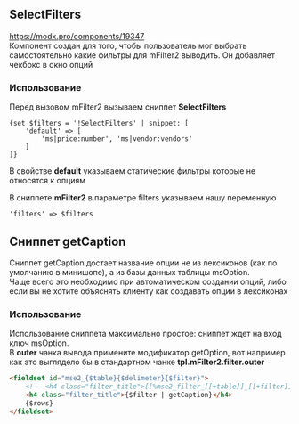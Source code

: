 ## SelectFilters
https://modx.pro/components/19347  
Компонент создан для того, чтобы пользователь мог выбрать самостоятельно какие фильтры для mFilter2 выводить. Он добавляет чекбокс в окно опций

### Использование

Перед вызовом mFilter2 вызываем сниппет **SelectFilters**
```
{set $filters = '!SelectFilters' | snippet: [
    'default' => [
        'ms|price:number', 'ms|vendor:vendors'
    ]
]}
```
В свойстве **default** указываем статические фильтры которые не относятся к опциям

В сниппете **mFilter2** в параметре filters указываем нашу переменную

```
'filters' => $filters
```

## Сниппет getCaption
Сниппет getCaption достает название опции не из лексиконов (как по умолчанию в минишопе), а из базы данных таблицы msOption.  
Чаще всего это необходимо при автоматическом создании опций, либо если вы не хотите объяснять клиенту как создавать опции в лексиконах

### Использование
Использование сниппета максимально простое: сниппет ждет на вход ключ msOption.   
В **outer** чанка вывода примените модификатор getOption, вот например как это выглядело бы в стандартном чанке **tpl.mFilter2.filter.outer**  
```html
<fieldset id="mse2_{$table}{$delimeter}{$filter}">
    <!-- <h4 class="filter_title">[[%mse2_filter_[[+table]]_[[+filter]]]]</h4> -->
	<h4 class="filter_title">{$filter | getCaption}</h4>
	{$rows}
</fieldset>
```
